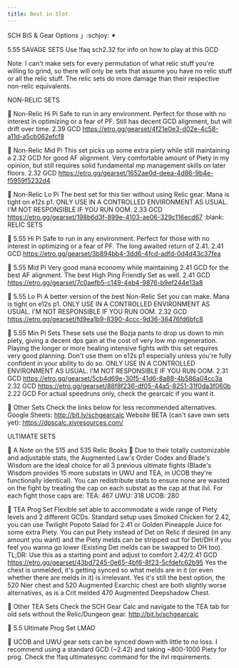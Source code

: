 ```yaml
---
title: Best in Slot
---
```

SCH BiS & Gear Options 」:schjoy:  ✦

5.55 SAVAGE SETS 
Use !faq sch2.32 for info on how to play at this GCD

Note: I can't make sets for every permutation of what relic stuff you're willing to grind, so there will only be sets that assume you have no relic stuff or all the relic stuff. The relic sets do more damage than their respective non-relic equivalents.

NON-RELIC SETS

:small_blue_diamond: Non-Relic Hi Pi
Safe to run in any environment. Perfect for those with no interest in optimizing or a fear of PF. Still has decent GCD alignment, but will drift over time. 
2.39 GCD
https://etro.gg/gearset/4f21e0e3-d02e-4c58-a11d-a5cb062efcf8

:small_blue_diamond: Non-Relic Mid Pi
This set picks up some extra piety while still maintaining a 2.32 GCD for good AF alignment. Very comfortable amount of  Piety in my opinion, but still requires solid fundamental mp management skills on later floors. 
2.32 GCD
https://etro.gg/gearset/1652ae0d-deea-4d86-9b4e-f5959f5232d4

:small_orange_diamond:  Non-Relic Lo Pi
The best set for this tier without using Relic gear. Mana is tight on e12s p1. ONLY USE IN A CONTROLLED ENVIRONMENT AS USUAL. I'M NOT RESPONSIBLE IF YOU RUN OOM.
2.33 GCD
https://etro.gg/gearset/198b6d3f-899e-4103-ae06-329c116ecd67
:blank: 
RELIC SETS

:small_blue_diamond: 5.55 Hi Pi
Safe to run in any environment. Perfect for those with no interest in optimizing or a fear of PF. The long awaited return of 2.41.
2.41 GCD
https://etro.gg/gearset/3b894bb4-3dd6-4fcd-adfd-0d4d43c37fea

:small_blue_diamond: 5.55 Mid Pi
Very good mana economy while maintaining 2.41 GCD for the best AF alignment. The best High Ping Friendly Set as well.
2.41 GCD
https://etro.gg/gearset/7c0aefb5-c149-4eb4-9876-b9ef244e13a8

:small_orange_diamond: 5.55 Lo Pi
A better version of the best Non-Relic Set you can make. Mana is tight on e12s p1. ONLY USE IN A CONTROLLED ENVIRONMENT AS USUAL. I'M NOT RESPONSIBLE IF YOU RUN OOM.
2.32 GCD
https://etro.gg/gearset/fd9ea1b9-8390-4ccc-9d36-36476fd6bfc8

:small_orange_diamond:  5.55 Min Pi Sets
These sets use the Bozja pants to drop us down to min piety, giving a decent dps gain at the cost of very low mp regeneration. Playing the longer or more healing intensive fights with this set requires very good planning. Don't use them on e12s p1 especially unless you're fully confident in your ability to do so. ONLY USE IN A CONTROLLED ENVIRONMENT AS USUAL. I'M NOT RESPONSIBLE IF YOU RUN OOM.
2.31 GCD
https://etro.gg/gearset/5cb4d69e-30f5-41d6-8a88-4b586a04cc3a
2.32 GCD
https://etro.gg/gearset/88f8f236-df05-44a5-8251-31f0da3f060b
2.22 GCD
For actual speedruns only, check the gearcalc if you want it. 

:small_blue_diamond:  Other Sets
Check the links below for less recommended alternatives.
Google Sheets: http://bit.ly/schgearcalc
Website BETA (can't save own sets yet): https://dpscalc.xivresources.com/


ULTIMATE SETS

:small_blue_diamond:  A Note on the 515 and 535 Relic Books  :blue_book: 
Due to their totally customizable and adjustable stats, the Augmented Law's Order Codex and Blade's Wisdom are the ideal choice for all 3 previous ultimate fights (Blade's Wisdom provides 15 more substats in UWU and TEA, in UCOB they're functionally identical). You can redistribute stats to ensure none are wasted on the fight by treating the cap on each substat as the cap at that ilvl. For each fight those caps are:
TEA: 467
UWU: 318
UCOB: 280

:small_blue_diamond:  TEA Prog Set
Flexible set able to accommodate a wide range of Piety levels and 2 different GCDs. Standard setup uses Smoked Chicken for 2.42, you can use Twilight Popoto Salad for 2.41 or Golden Pineapple Juice for some extra Piety. You can put Piety instead of Det on Relic if desired (in any amount you want) and the Piety melds can be stripped out for Det/DH if you feel you wanna go lower (Existing Det melds can be swapped to DH too). 
TL;DR: Use this as a starting point and adjust to comfort
2.42/2.41 GCD
https://etro.gg/gearset/43bd7245-0e65-4bf6-8f23-5cfdefc62b95
Yes the chest is unmelded, it's getting synced so what melds are in it (or even whether there are melds in it) is irrelevant. Yes it's still the best option, the 520 Nier chest and 520 Augmented Exarchic chest are both slightly worse alternatives, as is a Crit melded 470 Augmented Deepshadow Chest.

:small_blue_diamond:  Other TEA Sets
Check the SCH Gear Calc and navigate to the TEA tab for old sets without the Relic/Dungeon gear. 
http://bit.ly/schgearcalc

:small_blue_diamond:  5.5 Ultimate Prog Set
LMAO

:diamond_shape_with_a_dot_inside: UCOB and UWU gear sets can be synced down with little to no loss. I recommend using a standard GCD (~2.42) and taking ~800-1000 Piety for prog. Check the !faq ultimatesync command for the ilvl requirements.